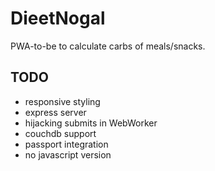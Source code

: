 # DieetNogal
PWA-to-be to calculate carbs of meals/snacks.

## TODO

* responsive styling
* express server
* hijacking submits in WebWorker
* couchdb support
* passport integration
* no javascript version
